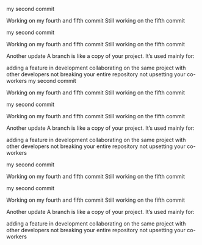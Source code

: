 my second commit

Working on my fourth and fifth commit
Still working on the fifth commit

my second commit

Working on my fourth and fifth commit
Still working on the fifth commit



Another update
A branch is like a copy of your project. It’s used mainly for:

adding a feature in development
collaborating on the same project with other developers
not breaking your entire repository
not upsetting your co-workers
my second commit

Working on my fourth and fifth commit
Still working on the fifth commit

my second commit

Working on my fourth and fifth commit
Still working on the fifth commit



Another update
A branch is like a copy of your project. It’s used mainly for:

adding a feature in development
collaborating on the same project with other developers
not breaking your entire repository
not upsetting your co-workers

my second commit

Working on my fourth and fifth commit
Still working on the fifth commit

my second commit

Working on my fourth and fifth commit
Still working on the fifth commit



Another update
A branch is like a copy of your project. It’s used mainly for:

adding a feature in development
collaborating on the same project with other developers
not breaking your entire repository
not upsetting your co-workers




